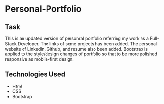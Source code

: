 # Personal-Portfolio

## Task

This is an updated version of personral portfolio referring my work as a Full-Stack Developer. The links of some projects has been added. The personal website of Linkedin, Github, and resume also been added. Bootstrap is applied to the style/design changes of portfolio so that to be more polished responsive as mobile-first design. 

## Technologies Used

* Html
* CSS
* Bootstrap